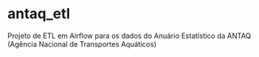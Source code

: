 # antaq_etl
Projeto de ETL em Airflow para os dados do Anuário Estatístico da ANTAQ (Agência Nacional de Transportes Aquáticos)
